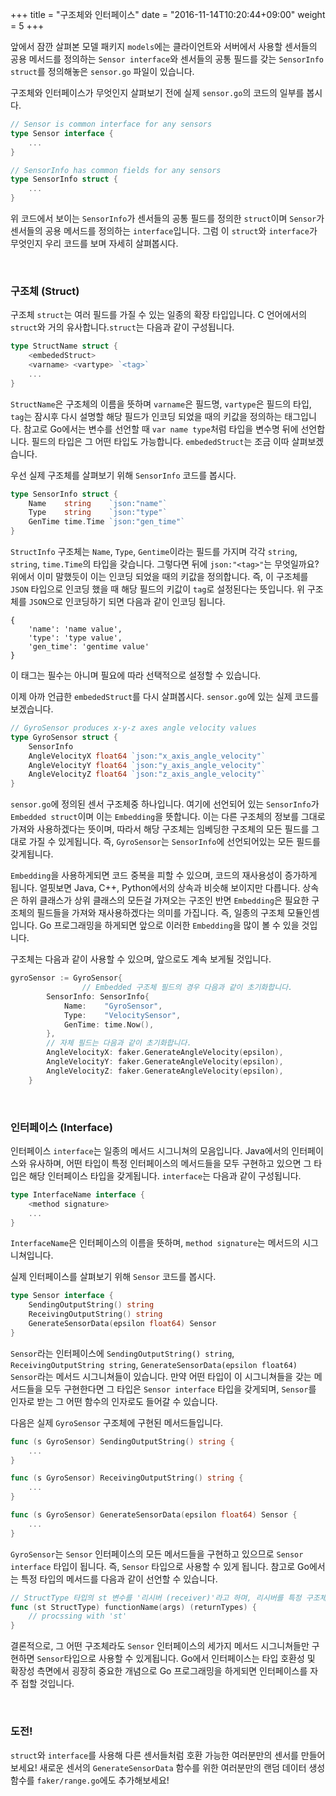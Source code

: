 +++
title = "구조체와 인터페이스"
date = "2016-11-14T10:20:44+09:00"
weight = 5
+++

앞에서 잠깐 살펴본 모델 패키지 `models`에는 클라이언트와 서버에서 사용할 센서들의 공용 메서드를 정의하는 `Sensor interface`와 센서들의 공통 필드를 갖는 `SensorInfo struct`를 정의해놓은 `sensor.go` 파일이 있습니다.

구조체와 인터페이스가 무엇인지 살펴보기 전에 실제 `sensor.go`의 코드의 일부를 봅시다.

```go
// Sensor is common interface for any sensors
type Sensor interface {
    ...
}

// SensorInfo has common fields for any sensors
type SensorInfo struct {
    ...
}
```

위 코드에서 보이는 `SensorInfo`가 센서들의 공통 필드를 정의한 `struct`이며 `Sensor`가 센서들의 공용 메서드를 정의하는 `interface`입니다. 그럼 이 `struct`와 `interface`가 무엇인지 우리 코드를 보며 자세히 살펴봅시다.

<br>

### 구조체 (Struct)

구조체 `struct`는 여러 필드를 가질 수 있는 일종의 확장 타입입니다. C 언어에서의 `struct`와 거의 유사합니다.`struct`는 다음과 같이 구성됩니다.

```go
type StructName struct {
    <embededStruct>
    <varname> <vartype> `<tag>`
    ...
}
```

`StructName`은 구조체의 이름을 뜻하며 `varname`은 필드명, `vartype`은 필드의 타입, `tag`는 잠시후 다시 설명할 해당 필드가 인코딩 되었을 때의 키값을 정의하는 태그입니다. 참고로 Go에서는 변수를 선언할 때 `var name type`처럼 타입을 변수명 뒤에 선언합니다. 필드의 타입은 그 어떤 타입도 가능합니다. `embededStruct`는 조금 이따 살펴보겠습니다.
 
우선 실제 구조체를 살펴보기 위해 `SensorInfo` 코드를 봅시다.

```go
type SensorInfo struct {
	Name    string    `json:"name"`
	Type    string    `json:"type"`
	GenTime time.Time `json:"gen_time"`
}
```

`StructInfo` 구조체는 `Name`, `Type`, `Gentime`이라는 필드를 가지며 각각 `string`, `string`, `time.Time`의 타입을 갖습니다. 그렇다면 뒤에 `json:"<tag>"`는 무엇일까요? 위에서 이미 말했듯이 이는 인코딩 되었을 때의 키값을 정의합니다. 즉, 이 구조체를 `JSON` 타입으로 인코딩 했을 때 해당 필드의 키값이 `tag`로 설정된다는 뜻입니다. 위 구조체를 `JSON`으로 인코딩하기 되면 다음과 같이 인코딩 됩니다.

```
{
    'name': 'name value',
    'type': 'type value',
    'gen_time': 'gentime value'
}
```

이 태그는 필수는 아니며 필요에 따라 선택적으로 설정할 수 있습니다. 

이제 아까 언급한 `embededStruct`를 다시 살펴봅시다. `sensor.go`에 있는 실제 코드를 보겠습니다.

```go
// GyroSensor produces x-y-z axes angle velocity values
type GyroSensor struct {
	SensorInfo
	AngleVelocityX float64 `json:"x_axis_angle_velocity"`
	AngleVelocityY float64 `json:"y_axis_angle_velocity"`
	AngleVelocityZ float64 `json:"z_axis_angle_velocity"`
}
```

`sensor.go`에 정의된 센서 구조체중 하나입니다. 여기에 선언되어 있는 `SensorInfo`가 `Embedded struct`이며 이는 `Embedding`을 뜻합니다. 이는 다른 구조체의 정보를 그대로 가져와 사용하겠다는 뜻이며, 따라서 해당 구조체는 임베딩한 구조체의 모든 필드를 그대로 가질 수 있게됩니다. 즉, `GyroSensor`는 `SensorInfo`에 선언되어있는 모든 필드를 갖게됩니다. 

`Embedding`을 사용하게되면 코드 중복을 피할 수 있으며, 코드의 재사용성이 증가하게 됩니다. 얼핏보면 Java, C++, Python에서의 상속과 비슷해 보이지만 다릅니다. 상속은 하위 클래스가 상위 클래스의 모든걸 가져오는 구조인 반면 `Embedding`은 필요한 구조체의 필드들을 가져와 재사용하겠다는 의미를 가집니다. 즉, 일종의 구조체 모듈인셈입니다. Go 프로그래밍을 하게되면 앞으로 이러한 `Embedding`을 많이 볼 수 있을 것입니다.

구조체는 다음과 같이 사용할 수 있으며, 앞으로도 계속 보게될 것입니다.

```go
gyroSensor := GyroSensor{
                // Embedded 구조체 필드의 경우 다음과 같이 초기화합니다.
		SensorInfo: SensorInfo{
			Name:    "GyroSensor",
			Type:    "VelocitySensor",
			GenTime: time.Now(),
		},
		// 자체 필드는 다음과 같이 초기화합니다.
		AngleVelocityX: faker.GenerateAngleVelocity(epsilon),
		AngleVelocityY: faker.GenerateAngleVelocity(epsilon),
		AngleVelocityZ: faker.GenerateAngleVelocity(epsilon),
	}
```

<br>

### 인터페이스 (Interface)

인터페이스 `interface`는 일종의 메서드 시그니쳐의 모음입니다. Java에서의 인터페이스와 유사하며, 어떤 타입이 특정 인터페이스의 메서드들을 모두 구현하고 있으면 그 타입은 해당 인터페이스 타입을 갖게됩니다. `interface`는 다음과 같이 구성됩니다.

```go
type InterfaceName interface {
    <method signature>
    ...
}
``` 

`InterfaceName`은 인터페이스의 이름을 뜻하며, `method signature`는 메서드의 시그니쳐입니다. 

실제 인터페이스를 살펴보기 위해 `Sensor` 코드를 봅시다.

```go
type Sensor interface {
	SendingOutputString() string
	ReceivingOutputString() string
	GenerateSensorData(epsilon float64) Sensor
}
```

`Sensor`라는 인터페이스에 `SendingOutputString() string`, `ReceivingOutputString string`, `GenerateSensorData(epsilon float64) Sensor`라는 메서드 시그니쳐들이 있습니다. 만약 어떤 타입이 이 시그니쳐들을 갖는 메서드들을 모두 구현한다면 그 타입은 `Sensor interface` 타입을 갖게되며, `Sensor`를 인자로 받는 그 어떤 함수의 인자로도 들어갈 수 있습니다. 

다음은 실제 `GyroSensor` 구조체에 구현된 메서드들입니다.

```go
func (s GyroSensor) SendingOutputString() string {
    ...
}

func (s GyroSensor) ReceivingOutputString() string {
    ...
}

func (s GyroSensor) GenerateSensorData(epsilon float64) Sensor {
    ...
}
```

`GyroSensor`는 `Sensor` 인터페이스의 모든 메서드들을 구현하고 있으므로 `Sensor interface` 타입이 됩니다. 즉, `Sensor` 타입으로 사용할 수 있게 됩니다. 참고로 Go에서는 특정 타입의 메서드를 다음과 같이 선언할 수 있습니다.

```go
// StructType 타입의 st 변수를 '리시버 (receiver)'라고 하며, 리시버를 특정 구조체 타입으로 선언하면 그 타입의 메서드가 됩니다.  
func (st StructType) functionName(args) (returnTypes) {
    // procssing with 'st'
}
```

결론적으로, 그 어떤 구조체라도 `Sensor` 인터페이스의 세가지 메서드 시그니쳐들만 구현하면 `Sensor`타입으로 사용할 수 있게됩니다. Go에서 인터페이스는 타입 호환성 및 확장성 측면에서 굉장히 중요한 개념으로 Go 프로그래밍을 하게되면 인터페이스를 자주 접할 것입니다.

<br>

### 도전!

`struct`와 `interface`를 사용해 다른 센서들처럼 호환 가능한 여러분만의 센서를 만들어보세요! 새로운 센서의 `GenerateSensorData` 함수를 위한 여러분만의 랜덤 데이터 생성 함수를 `faker/range.go`에도 추가해보세요!
